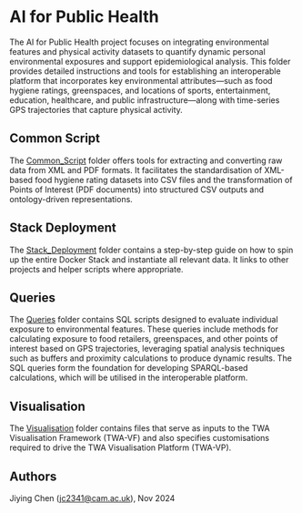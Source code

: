 # AI for Public Health

The AI for Public Health project focuses on integrating environmental features and physical activity datasets to quantify dynamic personal environmental exposures and support epidemiological analysis. This folder provides detailed instructions and tools for establishing an interoperable platform that incorporates key environmental attributes—such as food hygiene ratings, greenspaces, and locations of sports, entertainment, education, healthcare, and public infrastructure—along with time-series GPS trajectories that capture physical activity.

## Common Script
The [Common_Script] folder offers tools for extracting and converting raw data from XML and PDF formats. It facilitates the standardisation of XML-based food hygiene rating datasets into CSV files and the transformation of Points of Interest (PDF documents) into structured CSV outputs and ontology-driven representations.

## Stack Deployment
The [Stack_Deployment] folder contains a step-by-step guide on how to spin up the entire Docker Stack and instantiate all relevant data. It links to other projects and helper scripts where appropriate.

## Queries
The [Queries] folder contains SQL scripts designed to evaluate individual exposure to environmental features. These queries include methods for calculating exposure to food retailers, greenspaces, and other points of interest based on GPS trajectories, leveraging spatial analysis techniques such as buffers and proximity calculations to produce dynamic results. The SQL queries form the foundation for developing SPARQL-based calculations, which will be utilised in the interoperable platform.

## Visualisation
The [Visualisation] folder contains files that serve as inputs to the TWA Visualisation Framework (TWA-VF) and also specifies customisations required to drive the TWA Visualisation Platform (TWA-VP).

<!-- Links -->
[Common_Script]: ./Common_Script/
[Stack_Deployment]: ./Stack_Deployment/
[Queries]: ./Queries/
[Visualisation]: ./TWA-VF/

## Authors ##
Jiying Chen (jc2341@cam.ac.uk), Nov 2024
